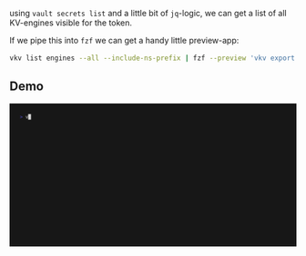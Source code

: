 using `vault secrets list` and a little bit of `jq`-logic, we can get a list of all KV-engines visible for the token. 

If we pipe this into `fzf` we can get a handy little  preview-app:

```bash
vkv list engines --all --include-ns-prefix | fzf --preview 'vkv export -e ${}'
```

## Demo
![gif](../assets/fzf.gif)
